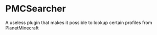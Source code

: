# PMCSearcher
A useless plugin that makes it possible to lookup certain profiles from PlanetMinecraft
